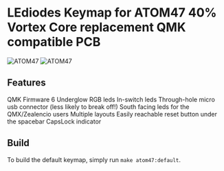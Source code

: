 # LEdiodes Keymap for ATOM47 40% Vortex Core replacement QMK compatible PCB

![ATOM47](https://i.imgur.com/WebeUOF.png)
![ATOM47](https://i.imgur.com/rjrFTKT.png)

## Features
QMK Firmware
6 Underglow RGB leds
In-switch leds
Through-hole micro usb connector (less likely to break off!)
South facing leds for the QMX/Zealencio users
Multiple layouts
Easily reachable reset button under the spacebar
CapsLock indicator

## Build
To build the default keymap, simply run `make atom47:default`.
